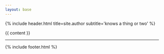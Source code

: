 ```yaml
---
layout: base
---
```


{% include header.html title=site.author subtitle='knows a thing or two' %}

<body>
  {{ content }}
</body>

<hr>

{% include footer.html %}
